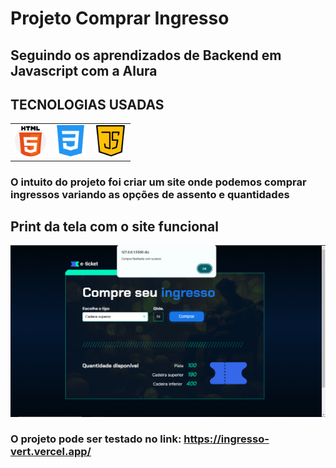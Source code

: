 # Projeto Comprar Ingresso
## Seguindo os aprendizados de Backend em Javascript com a Alura

<h2>TECNOLOGIAS USADAS</h2>
<table style="border-collapse: collapse; margin: 0 auto;">
    <tr>
        <td style="border: none; text-align: center;">
            <img style="height: 50px; width: 50px;" src="./assets/PNG/IconHTML.png" alt="icone html" />
        </td>
        <td style="border: none; text-align: center;">
            <img style="height: 50px; width: 50px;" src="./assets/PNG/IconCSS.png" alt="icone css" />
        </td>
        <td style="border: none; text-align: center;">
            <img style="height: 50px; width: 50px;" src="./assets/PNG/iconJs.png" alt="icone javascript" />
        </td>
    </tr>
</table>

### O intuito do projeto foi criar um site onde podemos comprar ingressos variando as opções de assento e quantidades

## Print da tela com o site funcional
<img src="./assets/PNG/previaSiteFim.png" alt="print da tela do site funcionando" class="print" />

### O projeto pode ser testado no link: https://ingresso-vert.vercel.app/

